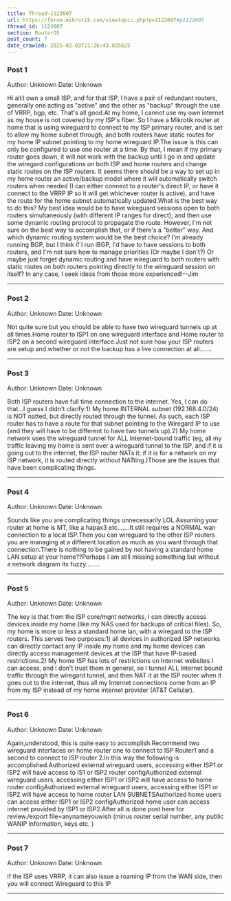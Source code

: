 ```yaml
---
title: Thread-1122607
url: https://forum.mikrotik.com/viewtopic.php?p=1122607#p1122607
thread_id: 1122607
section: RouterOS
post_count: 7
date_crawled: 2025-02-03T21:26:43.835625
---
```


### Post 1
Author: Unknown
Date: Unknown

Hi all:I own a small ISP, and for that ISP, I have a pair of redundant routers, generally one acting as "active" and the other as "backup" through the use of VRRP, bgp, etc.  That's all good.At my home, I cannot use my own internet as my house is not covered by my ISP's fiber.  So I have a Mikrotik router at home that is using wireguard to connect to my ISP primary router, and is set to allow my home subnet through, and both routers have static routes for my home IP subnet pointing to my home wireguard IP.The issue is this can only be configured to use one router at a time.  By that, I mean if my primary router goes down, it will not work with the backup until I go in and update the wiregard configurations on both ISP and home routers and change static routes on the ISP routers.  It seems there should be a way to set up in my home router an active/backup model where it will automatically switch routers when needed (I can either connect to a router's direct IP, or have it connect to the VRRP IP so it will get whichever router is active), and have the route for the home subnet automatically updated.What is the best way to do this?  My best idea would be to have wireguard sessions open to both routers simultaneously (with different IP ranges for direct), and then use some dynamic routing protocol to propagate the route.  However, I'm not sure on the best way to accomplish that, or if there's a "better" way.  And which dynamic routing system would be the best choice?  I'm already running BGP, but I think if I run iBGP, I'd have to have sessions to both routers, and I'm not sure how to manage priorities (Or maybe I don't?)  Or maybe just forget dynamic routing and have wireguard to both routers with static routes on both routers pointing directly to the wireguard session on itself?  In any case, I seek ideas from those more experienced!--Jim

---
### Post 2
Author: Unknown
Date: Unknown

Not quite sure but you should be able to have two wireguard tunnels up at all times.Home router to ISP1   on one wireguard interface  and Home router to ISP2 on a second wireguard interface.Just not sure how your ISP routers are setup and whether or not the backup has a live connection at all.......

---
### Post 3
Author: Unknown
Date: Unknown

Both ISP routers have full time connection to the internet.  Yes, I can do that...I guess I didn't clarify:1) My home INTERNAL subnet (192.168.4.0/24) is NOT natted, but directly routed through the tunnel.  As such, each ISP router has to have a route for that subnet pointing to the Wiregard IP to use (and they will have to be different to have two tunnels up).2) My home network uses the wireguard tunnel for ALL internet-bound traffic (eg, all my traffic leaving my home is sent over a wireguard tunnel to the ISP, and if it is going out to the internet, the ISP router NATs it; if it is for a network on my ISP network, it is routed directly without NATting.)Those are the issues that have been complicating things.

---
### Post 4
Author: Unknown
Date: Unknown

Sounds like you are complicating things unnecessarily LOL.Assuming your router at home is MT, like a hapax3 etc.......It still requires a NORMAL wan connection to a local ISP.Then you can wireguard to the other ISP routers you are managing at a different location as much as you want through that connection.There is nothing to be gained by not having a standard home LAN setup at your home??Perhaps I am still missing something but without a network diagram its fuzzy........

---
### Post 5
Author: Unknown
Date: Unknown

The key is that from the ISP core/mgnt networks, I can directly access devices inside my home (like my NAS used for backups of critical files).  So, my home is more or less a standard home lan, with a wiregard to the ISP routers.  This serves two purposes:1) all devices in authorized ISP networks can directly contact any IP inside my home and my home devices can directly access management devices at the ISP that have IP-based restrictions.2) My home ISP has lots of restrictions on Internet websites I can access, and I don't trust them in general, so I tunnel ALL Internet bound traffic through the wiregard tunnel, and then NAT it at the ISP router when it goes out to the internet, thus all my Internet connections come from an IP from my ISP instead of my home internet provider (AT&T Cellular).

---
### Post 6
Author: Unknown
Date: Unknown

Again,understood, this is quite  easy to accomplish.Recommend two wireguard interfaces on home router  one to connect to ISP Router1  and  a second to connect to ISP router 2.In this way the  following is accomplished.Authorized external wireguard  users, accessing either ISP1 or ISP2  will have access to  IS1 or ISP2 router  configAuthorized external wireguard  users, accessing either ISP1 or ISP2  will have access to  home router configAuthorized external wireguard  users, accessing either ISP1 or ISP2  will have access to  home router LAN  SUBNETSAuthorized home users can access either ISP1 or ISP2 configAuthorized home user can access internet provided by ISP1  or  ISP2.After all is done post here for review./export file=anynameyouwish  (minus router serial number, any  public WANIP information, keys etc. )

---
### Post 7
Author: Unknown
Date: Unknown

if the ISP uses VRRP, it can also issue a roaming IP from the WAN side, then you will connect Wireguard to this IP

---
